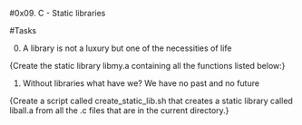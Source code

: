 #0x09. C - Static libraries

#Tasks

0. A library is not a luxury but one of the necessities of life

{Create the static library libmy.a containing all the functions listed below:}

1. Without libraries what have we? We have no past and no future

{Create a script called create_static_lib.sh that creates a static library called liball.a from all the .c files that are in the current directory.}
